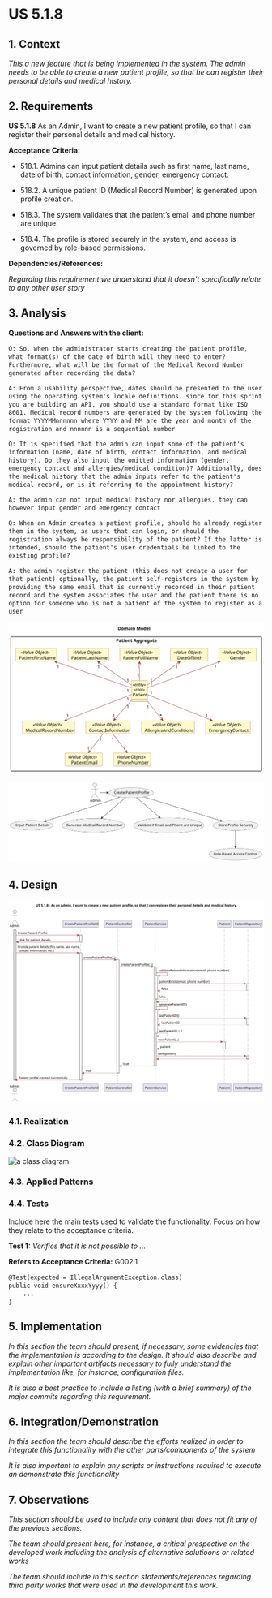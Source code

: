 # US 5.1.8


## 1. Context

*This a new feature that is being implemented in the system. The admin needs to be able to create a new patient profile, so that he can register their personal details and medical history.*

## 2. Requirements

**US 5.1.8** As an Admin, I want to create a new patient profile, so that I can register their personal details and medical history.

**Acceptance Criteria:**

- 518.1. Admins can input patient details such as first name, last name, date of birth, contact information, gender, emergency contact.

- 518.2. A unique patient ID (Medical Record Number) is generated upon profile creation.
 
- 518.3. The system validates that the patient’s email and phone number are unique.

- 518.4. The profile is stored securely in the system, and access is governed by role-based permissions.

**Dependencies/References:**

*Regarding this requirement we understand that it doesn't specifically relate to any other user story*

## 3. Analysis

**Questions and Answers with the client:**

```
Q: So, when the administrator starts creating the patient profile, what format(s) of the date of birth will they need to enter? Furthermore, what will be the format of the Medical Record Number generated after recording the data?
```
```
A: From a usability perspective, dates should be presented to the user using the operating system's locale definitions. since for this sprint you are building an API, you should use a standard format like ISO 8601. Medical record numbers are generated by the system following the format YYYYMMnnnnnn where YYYY and MM are the year and month of the registration and nnnnnn is a sequential number
```
```
Q: It is specified that the admin can input some of the patient's information (name, date of birth, contact information, and medical history). Do they also input the omitted information (gender, emergency contact and allergies/medical condition)? Additionally, does the medical history that the admin inputs refer to the patient's medical record, or is it referring to the appointment history?
```
```
A: the admin can not input medical history nor allergies. they can however input gender and emergency contact
```
```
Q: When an Admin creates a patient profile, should he already register them in the system, as users that can login, or should the registration always be responsibility of the patient? If the latter is intended, should the patient's user credentials be linked to the existing profile?
```
```
A: the admin register the patient (this does not create a user for that patient) optionally, the patient self-registers in the system by providing the same email that is currently recorded in their patient record and the system associates the user and the patient there is no option for someone who is not a patient of the system to register as a user
```

![Analysis](analysis/svg/analysis.svg)

![Analysis](analysis/svg/use_case.svg)

## 4. Design


![Design](design/svg/sequence-diagram.svg)


### 4.1. Realization

### 4.2. Class Diagram

![a class diagram](class-diagram-01.svg "A Class Diagram")

### 4.3. Applied Patterns

### 4.4. Tests

Include here the main tests used to validate the functionality. Focus on how they relate to the acceptance criteria.

**Test 1:** *Verifies that it is not possible to ...*

**Refers to Acceptance Criteria:** G002.1


```
@Test(expected = IllegalArgumentException.class)
public void ensureXxxxYyyy() {
	...
}
````

## 5. Implementation

*In this section the team should present, if necessary, some evidencies that the implementation is according to the design. It should also describe and explain other important artifacts necessary to fully understand the implementation like, for instance, configuration files.*

*It is also a best practice to include a listing (with a brief summary) of the major commits regarding this requirement.*

## 6. Integration/Demonstration

*In this section the team should describe the efforts realized in order to integrate this functionality with the other parts/components of the system*

*It is also important to explain any scripts or instructions required to execute an demonstrate this functionality*

## 7. Observations

*This section should be used to include any content that does not fit any of the previous sections.*

*The team should present here, for instance, a critical prespective on the developed work including the analysis of alternative solutioons or related works*

*The team should include in this section statements/references regarding third party works that were used in the development this work.*